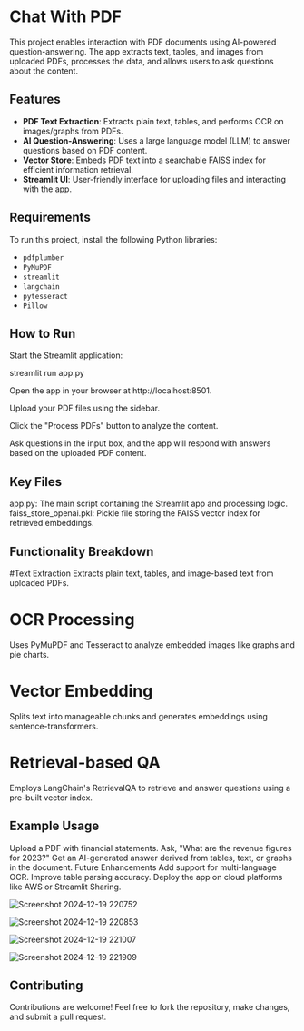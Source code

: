 # Chat With PDF

This project enables interaction with PDF documents using AI-powered question-answering. The app extracts text, tables, and images from uploaded PDFs, processes the data, and allows users to ask questions about the content.

## Features

- **PDF Text Extraction**: Extracts plain text, tables, and performs OCR on images/graphs from PDFs.
- **AI Question-Answering**: Uses a large language model (LLM) to answer questions based on PDF content.
- **Vector Store**: Embeds PDF text into a searchable FAISS index for efficient information retrieval.
- **Streamlit UI**: User-friendly interface for uploading files and interacting with the app.

## Requirements

To run this project, install the following Python libraries:
- `pdfplumber`
- `PyMuPDF`
- `streamlit`
- `langchain`
- `pytesseract`
- `Pillow`

## How to Run
Start the Streamlit application:

streamlit run app.py

Open the app in your browser at http://localhost:8501.

Upload your PDF files using the sidebar.

Click the "Process PDFs" button to analyze the content.

Ask questions in the input box, and the app will respond with answers based on the uploaded PDF content.

## Key Files
app.py: The main script containing the Streamlit app and processing logic.
faiss_store_openai.pkl: Pickle file storing the FAISS vector index for retrieved embeddings.

## Functionality Breakdown

#Text Extraction
Extracts plain text, tables, and image-based text from uploaded PDFs.

# OCR Processing
Uses PyMuPDF and Tesseract to analyze embedded images like graphs and pie charts.

# Vector Embedding
Splits text into manageable chunks and generates embeddings using sentence-transformers.

# Retrieval-based QA
Employs LangChain's RetrievalQA to retrieve and answer questions using a pre-built vector index.

## Example Usage
Upload a PDF with financial statements.
Ask, "What are the revenue figures for 2023?"
Get an AI-generated answer derived from tables, text, or graphs in the document.
Future Enhancements
Add support for multi-language OCR.
Improve table parsing accuracy.
Deploy the app on cloud platforms like AWS or Streamlit Sharing.

![Screenshot 2024-12-19 220752](https://github.com/user-attachments/assets/9738d17e-ea08-4aba-98eb-37ef27aa9bf9)

![Screenshot 2024-12-19 220853](https://github.com/user-attachments/assets/d5248a97-45f4-4472-8611-d56671400557)

![Screenshot 2024-12-19 221007](https://github.com/user-attachments/assets/7851326a-6bf9-4df6-89b7-bd016f46add1)

![Screenshot 2024-12-19 221909](https://github.com/user-attachments/assets/0d530cee-dc80-4b65-b4ba-26f737f11e54)


## Contributing
Contributions are welcome! Feel free to fork the repository, make changes, and submit a pull request.





